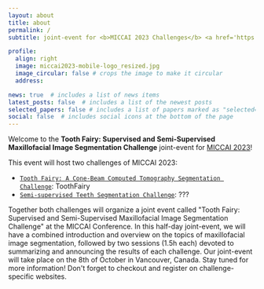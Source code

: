 ```yaml
---
layout: about
title: about
permalink: /
subtitle: joint-event for <b>MICCAI 2023 Challenges</b> <a href='https://toothfairychallenge.eu'>Tooth Fairy: A Cone-Beam Computed Tomography Segmentation Challenge</a> & <a href='https://google.com'>Semi-supervised Teeth Segmentation Challenge</a>

profile:
  align: right
  image: miccai2023-mobile-logo_resized.jpg
  image_circular: false # crops the image to make it circular
  address:

news: true  # includes a list of news items
latest_posts: false  # includes a list of the newest posts
selected_papers: false # includes a list of papers marked as "selected={true}"
social: false  # includes social icons at the bottom of the page
---
```


Welcome to the **Tooth Fairy: Supervised and Semi-Supervised Maxillofacial Image Segmentation Challenge** joint-event for [MICCAI 2023](https://conferences.miccai.org/2023/en/)!


This event will host two challenges of MICCAI 2023:
>
- [`Tooth Fairy: A Cone-Beam Computed Tomography Segmentation Challenge`](https://toothfairychallenge.eu): ToothFairy
- [`Semi-supervised Teeth Segmentation Challenge`](): ???

Together both challenges will organize a joint event called "Tooth Fairy: Supervised and Semi-Supervised Maxillofacial Image Segmentation Challenge" at the MICCAI Conference. In this half-day joint-event, we will have a combined introduction and overview on the topics of maxillofacial image segmentation, followed by two sessions (1.5h each) devoted to summarizing and announcing the results of each challenge.
Our joint-event will take place on the 8th of October in Vancouver, Canada. Stay tuned for more information! Don't forget to checkout and register on challenge-specific websites.
